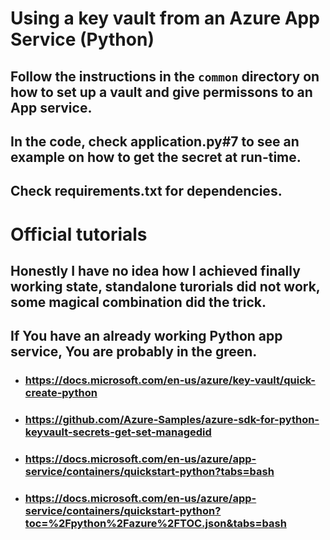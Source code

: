 # Using a key vault from an Azure App Service (Python) 

## Follow the instructions in the `common` directory on how to set up a vault and give permissons to an App service. 
## In the code, check application.py#7 to see an example on how to get the secret at run-time.
## Check requirements.txt for dependencies.


# Official tutorials
## Honestly I have no idea how I achieved finally working state, standalone turorials did not work, some magical combination did the trick.
## If You have an already working Python app service, You are probably in the green.
- ### https://docs.microsoft.com/en-us/azure/key-vault/quick-create-python
- ### https://github.com/Azure-Samples/azure-sdk-for-python-keyvault-secrets-get-set-managedid
- ### https://docs.microsoft.com/en-us/azure/app-service/containers/quickstart-python?tabs=bash
- ### https://docs.microsoft.com/en-us/azure/app-service/containers/quickstart-python?toc=%2Fpython%2Fazure%2FTOC.json&tabs=bash